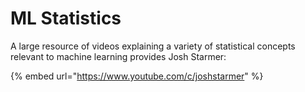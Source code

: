 # ML Statistics

A large resource of videos explaining a variety of statistical concepts relevant to machine learning provides Josh Starmer:

{% embed url="https://www.youtube.com/c/joshstarmer" %}

